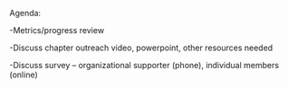 Agenda:

\-Metrics/progress review

\-Discuss chapter outreach video, powerpoint, other resources needed

\-Discuss survey – organizational supporter (phone), individual members
(online)
